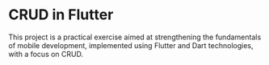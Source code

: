 # CRUD in Flutter
 This project is a practical exercise aimed at strengthening the fundamentals of mobile development, implemented using Flutter and Dart technologies, with a focus on CRUD.
